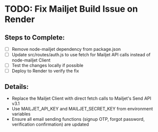 # TODO: Fix Mailjet Build Issue on Render

## Steps to Complete:
- [ ] Remove node-mailjet dependency from package.json
- [ ] Update src/routes/auth.js to use fetch for Mailjet API calls instead of node-mailjet Client
- [ ] Test the changes locally if possible
- [ ] Deploy to Render to verify the fix

## Details:
- Replace the Mailjet Client with direct fetch calls to Mailjet's Send API v3.1
- Use MAILJET_API_KEY and MAILJET_SECRET_KEY from environment variables
- Ensure all email sending functions (signup OTP, forgot password, verification confirmation) are updated
